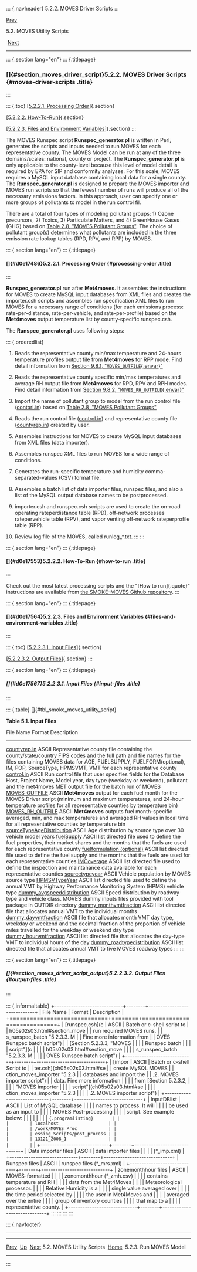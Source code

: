 ::: {.navheader}
5.2.2. MOVES Driver Scripts
:::

[Prev](ch05s02.html) 

5.2. MOVES Utility Scripts

 [Next](ch05s02s03.html)

------------------------------------------------------------------------

::: {.section lang="en"}
::: {.titlepage}
<div>

<div>

### []{#section_moves_driver_script}5.2.2. MOVES Driver Scripts {#moves-driver-scripts .title}

</div>

</div>
:::

::: {.toc}
[[5.2.2.1. Processing Order](ch05s02s02.html#d0e17486)]{.section}

[[5.2.2.2. How-To-Run](ch05s02s02.html#d0e17553)]{.section}

[[5.2.2.3. Files and Environment
Variables](ch05s02s02.html#d0e17564)]{.section}
:::

The MOVES Runspec script **Runspec\_generator.pl** is written in Perl,
generates the scripts and inputs needed to run MOVES for each
representative county. The MOVES Model can be run at any of the three
domains/scales: national, county or project. The
**Runspec\_generator.pl** is only applicable to the county-level because
this level of model detail is required by EPA for SIP and conformity
analyses. For this scale, MOVES requires a MySQL input database
containing local data for a single county. The **Runspec\_generator.pl**
is designed to prepare the MOVES importer and MOVES run scripts so that
the fewest number of runs will produce all of the necessary emissions
factors. In this approach, user can specify one or more groups of
pollutants to model in the run control fil.

There are a total of four types of modeling pollutant groups: 1) Ozone
precursors, 2) Toxics, 3) Particulate Matters, and 4) GreenHouse Gases
(GHG) based on [Table 2.8, "MOVES Pollutant
Groups"](ch02s08s04.html#tbl_concepts_moves_pollutant_groups "Table 2.8. MOVES Pollutant Groups").
The choice of pollutant group(s) determines what pollutants are included
in the three emission rate lookup tables (RPD, RPV, and RPP) by MOVES.

::: {.section lang="en"}
::: {.titlepage}
<div>

<div>

#### []{#d0e17486}5.2.2.1. Processing Order {#processing-order .title}

</div>

</div>
:::

**Runspec\_generator.pl** run after **Met4moves**. It assembles the
instructions for MOVES to create MySQL input databases from XML files
and creates the importer.csh scripts and assembles run specification XML
files to run MOVES for a necessary range of conditions (for each
emissions process: rate-per-distance, rate-per-vehicle, and
rate-per-profile) based on the **Met4moves** output temperature list by
county-specific runspec.csh.

The **Runspec\_generator.pl** uses following steps:

::: {.orderedlist}
1.  Reads the representative county min/max temperature and 24-hours
    temperature profiles output file from **Met4moves** for RPP mode.
    Find detail information from [Section 9.8.1,
    "`MOVES_OUTFILE`{.envar}"](ch09s08.html#sect_intmed_moves_output "9.8.1. MOVES_OUTFILE")

2.  Reads the representative county specific min/max temperatures and
    average RH output file from **Met4moves** for RPD, RPV and RPH
    modes. Find detail information from [Section 9.8.2,
    "`MOVES_RH_OUTFILE`{.envar}"](ch09s08s02.html "9.8.2. MOVES_RH_OUTFILE")

3.  Import the name of pollutant group to model from the run control
    file
    ([contorl.in](ch08s09s02.html#sect_input_runctlfile "8.9.2.2.1. Run Control File for MOVES Driver Script"))
    based on [Table 2.8, "MOVES Pollutant
    Groups"](ch02s08s04.html#tbl_concepts_moves_pollutant_groups "Table 2.8. MOVES Pollutant Groups")

4.  Reads the run control file
    ([control.in](ch08s09s02.html#sect_input_runctlfile "8.9.2.2.1. Run Control File for MOVES Driver Script"))
    and representative county file
    ([countyrep.in](ch08s09s02.html#sect_input_refcountyfile "8.9.2.2.2. Representative County File for MOVES Driver Script"))
    created by user.

5.  Assembles instructions for MOVES to create MySQL input databases
    from XML files (data importer).

6.  Assembles runspec XML files to run MOVES for a wide range of
    conditions.

7.  Generates the run-specific temperature and humidity
    comma-separated-values (CSV) format file.

8.  Assembles a batch list of data importer files, runspec files, and
    also a list of the MySQL output database names to be postprocessed.

9.  importer.csh and runspec.csh scripts are used to create the on-road
    operating rateperdistance table (RPD), off-network processes
    ratepervehicle table (RPV), and vapor venting off-network
    rateperprofile table (RPP).

10. Review log file of the MOVES, called runlog\_\*.txt.
:::
:::

::: {.section lang="en"}
::: {.titlepage}
<div>

<div>

#### []{#d0e17553}5.2.2.2. How-To-Run {#how-to-run .title}

</div>

</div>
:::

Check out the most latest processing scripts and the "[How to
run]{.quote}" instructions are available from [the SMOKE-MOVES Github
repository](https://github.com/CEMPD/SMOKE-MOVES/).
:::

::: {.section lang="en"}
::: {.titlepage}
<div>

<div>

#### []{#d0e17564}5.2.2.3. Files and Environment Variables {#files-and-environment-variables .title}

</div>

</div>
:::

::: {.toc}
[[5.2.2.3.1. Input Files](ch05s02s02.html#d0e17567)]{.section}

[[5.2.2.3.2. Output
Files](ch05s02s02.html#section_moves_driver_script_output)]{.section}
:::

::: {.section lang="en"}
::: {.titlepage}
<div>

<div>

##### []{#d0e17567}5.2.2.3.1. Input Files {#input-files .title}

</div>

</div>
:::

::: {.table}
[]{#tbl_smoke_moves_utility_script}

**Table 5.1. Input Files**

  File Name                                                                                                                                                 Format   Description
  --------------------------------------------------------------------------------------------------------------------------------------------------------- -------- ----------------------------------------------------------------------------------------------------------------------------------------------------------------------------------------------------------------------------------------------------------
  [countyrep.in](ch08s09s02.html#sect_input_refcountyfile "8.9.2.2.2. Representative County File for MOVES Driver Script")                                  ASCII    Representative county file containing the county/state/country FIPS codes and the full path and file names for the files containing MOVES data for AGE, FUELSUPPLY, FUELFORM(optional), IM, POP, SourceType, HPMSVMT, VMT for each representative county
  [control.in](ch08s09s02.html#sect_input_runctlfile "8.9.2.2.1. Run Control File for MOVES Driver Script")                                                 ASCII    Run control file that user specifies fields for the Database Host, Project Name, Model year, day type (weekday or weekend), pollutant and the met4moves MET output file for the batch run of MOVES
  [MOVES\_OUTFILE](ch09s08.html#sect_intmed_moves_output "9.8.1. MOVES_OUTFILE")                                                                            ASCII    **Met4moves** output for each fuel month for the MOVES Driver script (minimum and maximum temperatures, and 24-hour temperature profiles for all representative counties by temperature bin)
  [MOVES\_RH\_OUTFILE](ch09s08s02.html "9.8.2. MOVES_RH_OUTFILE")                                                                                           ASCII    **Met4moves** outputs fuel month-specific averaged, min, and max temperatures and averaged RH values in local time for all representative counties by temperature bin
  [sourceTypeAgeDistribution](ch08s09s02.html#sect_input_sourceTypeAgeDist "8.9.2.2.3. Age Distribution File for Representative County for MOVES model")    ASCII    Age distribution by source type over 30 vehicle model years
  [fuelSupply](ch08s09s02.html#sect_input_fuelsupply "8.9.2.2.4. Fuel Supply file for MOVES model")                                                         ASCII    list directed file used to define the fuel properties, their market shares and the months that the fuels are used for each representative county
  [fuelformulation (optional)](ch08s09s02.html#sect_input_fuelformulation "8.9.2.2.5. Fuel Formulation file for MOVES model (optional)")                    ASCII    list directed file used to define the fuel supply and the months that the fuels are used for each representative counties
  [IMCoverage](ch08s09s02.html#sect_input_IMcoverage "8.9.2.2.7. IM Coverage file for MOVES Model")                                                         ASCII    list directed file used to define the inspection and maintanance data available for each representative counties
  [sourcetypeyear](ch08s09s02.html#sect_input_sourcetypeyear "8.9.2.2.8. MOVES Vehicle Population by source type input file for MOVES model")               ASCII    Vehicle population by MOVES source type
  [HPMSVTypeYear](ch08s09s02.html#sect_input_HPMSVTypeYear "8.9.2.2.6. HPMSV Type for MOVES model")                                                         ASCII    list directed file used to define the annual VMT by Highway Performance Monitoring System (HPMS) vehicle type
  [dummy\_avgspeeddistribution](ch08s09s02.html#sect_input_dummy_avgspeeddistribution "8.9.2.2.9. Dummy Average Speed Distribution file for MOVES model")   ASCII    Speed distribution by roadway type and vehicle class. MOVES dummy inputs files provided with tool package in OUTDIR directory
  [dummy\_monthvmtfraction](ch08s09s02.html#sect_input_dummy_monthvmtfraction "8.9.2.2.12. Dummy Month VMT Fraction file for MOVES model")                  ASCII    list directed file that allocates annual VMT to the individual months
  [dummy\_dayvmtfraction](ch08s09s02.html#sect_input_dummy_dayvmtfraction "8.9.2.2.10. Dummy Day VMT Fraction file for MOVES model")                        ASCII    file that allocates month VMT day type, weekday or weekend and the decimal fraction of the proportion of vehicle miles travelled for the weekday or weekend day type
  [dummy\_hourvmtfraction](ch08s09s02.html#sect_input_dummy_hourvmtfraction "8.9.2.2.11. Dummy Hour VMT Fraction file for MOVES model")                     ASCII    list directed file that allocates the day-type VMT to individual hours of the day
  [dummy\_roadtypedistribution](ch08s09s02.html#sect_input_dummy_roadtypedistribution "8.9.2.2.13. Dummy Road Type Distribution file for MOVES model")      ASCII    list directed file that allocates annual VMT to five MOVES roadway types
:::
:::

::: {.section lang="en"}
::: {.titlepage}
<div>

<div>

##### []{#section_moves_driver_script_output}5.2.2.3.2. Output Files {#output-files .title}

</div>

</div>
:::

::: {.informaltable}
+-----------------------------+--------+-----------------------------+
| File Name                   | Format | Description                 |
+=============================+========+=============================+
| [runspec.csh](c             | ASCII  | Batch or c-shell script to  |
| h05s02s03.html#section_move |        | run required MOVES runs.    |
| s_runspec_batch "5.2.3.3. M |        | Fine more information from  |
| OVES Runspec batch script") |        | [Section 5.2.3.3, "MOVES    |
|                             |        | Runspec batch               |
|                             |        | script"](c                  |
|                             |        | h05s02s03.html#section_move |
|                             |        | s_runspec_batch "5.2.3.3. M |
|                             |        | OVES Runspec batch script") |
+-----------------------------+--------+-----------------------------+
| [impor                      | ASCII  | Batch or c-shell Script to  |
| ter.csh](ch05s02s03.html#se |        | create MySQL MOVES          |
| ction_moves_importer "5.2.3 |        | databases and import the    |
| .2. MOVES importer script") |        | data. Fine more information |
|                             |        | from [Section 5.2.3.2,      |
|                             |        | "MOVES importer             |
|                             |        | script"](ch05s02s03.html#se |
|                             |        | ction_moves_importer "5.2.3 |
|                             |        | .2. MOVES importer script") |
+-----------------------------+--------+-----------------------------+
| InputDBlist                 | ASCII  | List of MySQL database      |
|                             |        | names to process. It will   |
|                             |        | be used as an input to      |
|                             |        | MOVES Post-processing       |
|                             |        | script. See example below:  |
|                             |        |                             |
|                             |        | ``` {.programlisting}       |
|                             |        | localhost                   |
|                             |        | /work/MOVES_Proc            |
|                             |        | essing_Scripts/post_process |
|                             |        | 13121_2008_1                |
|                             |        | ```                         |
+-----------------------------+--------+-----------------------------+
| Data importer files         | ASCII  | data importer files         |
|                             |        | (\*\_imp.xml)               |
+-----------------------------+--------+-----------------------------+
| Runspec files               | ASCII  | runspec files (\*\_mrs.xml) |
+-----------------------------+--------+-----------------------------+
| zonemonthhour files         | ASCII  | MOVES-formatted             |
|                             |        | zonemonthhour (\*\_zmh.csv) |
|                             |        | contains temperature and RH |
|                             |        | data from the Met4Moves     |
|                             |        | Meteorological processor.   |
|                             |        | Relative Humidity is a      |
|                             |        | single value averaged over  |
|                             |        | the time period selected by |
|                             |        | the user in Met4Moves and   |
|                             |        | averaged over the entire    |
|                             |        | group of inventory counties |
|                             |        | that map to a               |
|                             |        | representative county.      |
+-----------------------------+--------+-----------------------------+
:::
:::
:::
:::

::: {.navfooter}

------------------------------------------------------------------------

  ----------------------------- -------------------- --------------------------
  [Prev](ch05s02.html)           [Up](ch05s02.html)     [Next](ch05s02s03.html)
  5.2. MOVES Utility Scripts     [Home](index.html)      5.2.3. Run MOVES Model
  ----------------------------- -------------------- --------------------------
:::
